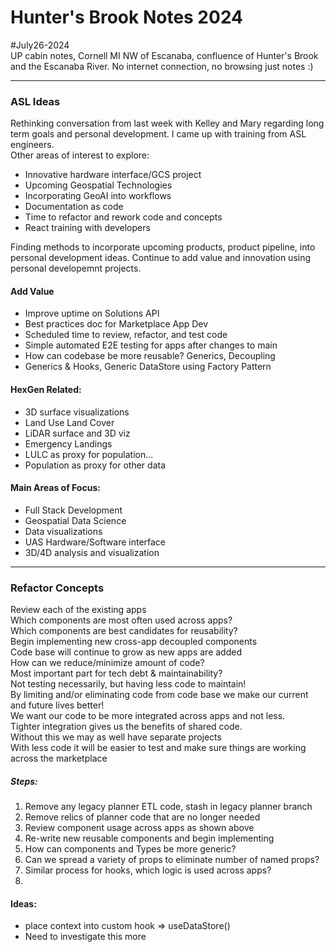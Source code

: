 # Hunter's Brook Notes 2024
#July26-2024   
UP cabin notes, Cornell MI NW of Escanaba, confluence of Hunter's Brook and the
Escanaba River. No internet connection, no browsing just notes :)  

---

### ASL Ideas
Rethinking conversation from last week with Kelley and Mary regarding long term 
goals and personal development.  I came up with training from ASL engineers.  
Other areas of interest to explore:   
- Innovative hardware interface/GCS project
- Upcoming Geospatial Technologies
- Incorporating GeoAI into workflows
- Documentation as code 
- Time to refactor and rework code and concepts
- React training with developers 

Finding methods to incorporate upcoming products, product pipeline, into 
personal development ideas. Continue to add value and innovation using 
personal developemnt projects.
#### Add Value
- Improve uptime on Solutions API
- Best practices doc for Marketplace App Dev
- Scheduled time to review, refactor, and test code 
- Simple automated E2E testing for apps after changes to main
- How can codebase be more reusable? Generics, Decoupling
- Generics & Hooks, Generic DataStore using Factory Pattern 

#### HexGen Related:
- 3D surface visualizations
- Land Use Land Cover
- LiDAR surface and 3D viz 
- Emergency Landings  
- LULC as proxy for population...
- Population as proxy for other data  

#### Main Areas of Focus:
- Full Stack Development
- Geospatial Data Science 
- Data visualizations
- UAS Hardware/Software interface 
- 3D/4D analysis and visualization 

---

### Refactor Concepts 
Review each of the existing apps   
Which components are most often used across apps?   
Which components are best candidates for reusability?  
Begin implementing new cross-app decoupled components   
Code base will continue to grow as new apps are added   
How can we reduce/minimize amount of code?   
Most important part for tech debt & maintainability?   
Not testing necessarily, but having less code to maintain!  
By limiting and/or eliminating code from code base we make our current and 
future lives better!   
We want our code to be more integrated across apps and not less.   
Tighter integration gives us the benefits of shared code.    
Without this we may as well have separate projects   
With less code it will be easier to test and make sure things are working across the marketplace  
##### Steps:
1. Remove any legacy planner ETL code, stash in legacy planner branch 
2. Remove relics of planner code that are no longer needed 
3. Review component usage across apps as shown above 
4. Re-write new reusable components and begin implementing
5. How can components and Types be more generic?  
6. Can we spread a variety of props to eliminate number of named props?
7. Similar process for hooks, which logic is used across apps? 
8. 

#### Ideas:
- place context into custom hook => useDataStore() 
- Need to investigate this more


